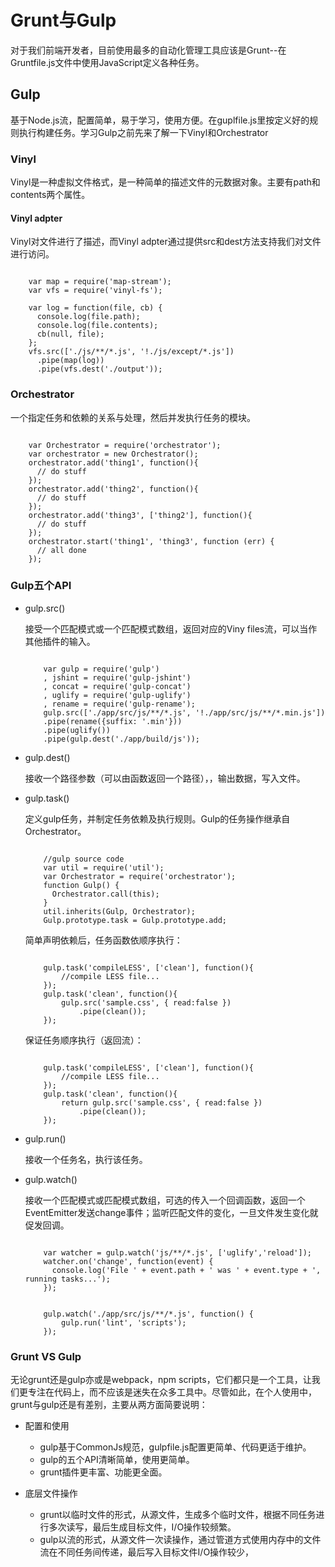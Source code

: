 # Grunt与Gulp
对于我们前端开发者，目前使用最多的自动化管理工具应该是Grunt--在Gruntfile.js文件中使用JavaScript定义各种任务。

## Gulp
基于Node.js流，配置简单，易于学习，使用方便。在guplfile.js里按定义好的规则执行构建任务。学习Gulp之前先来了解一下Vinyl和Orchestrator

### Vinyl
Vinyl是一种虚拟文件格式，是一种简单的描述文件的元数据对象。主要有path和contents两个属性。

#### Vinyl adpter
Vinyl对文件进行了描述，而Vinyl adpter通过提供src和dest方法支持我们对文件进行访问。

```

	var map = require('map-stream');
	var vfs = require('vinyl-fs');
	
	var log = function(file, cb) {
	  console.log(file.path);
	  console.log(file.contents);
	  cb(null, file);
	};
	vfs.src(['./js/**/*.js', '!./js/except/*.js'])
	  .pipe(map(log))
	  .pipe(vfs.dest('./output'));
```

### Orchestrator

一个指定任务和依赖的关系与处理，然后并发执行任务的模块。

```

	var Orchestrator = require('orchestrator');
	var orchestrator = new Orchestrator();
	orchestrator.add('thing1', function(){
	  // do stuff
	});
	orchestrator.add('thing2', function(){
	  // do stuff
	});
	orchestrator.add('thing3', ['thing2'], function(){
	  // do stuff
	});
	orchestrator.start('thing1', 'thing3', function (err) {
	  // all done
	});
```

### Gulp五个API

- gulp.src()
	
	接受一个匹配模式或一个匹配模式数组，返回对应的Viny files流，可以当作其他插件的输入。
	
	```
	
		var gulp = require('gulp')
		, jshint = require('gulp-jshint')
		, concat = require('gulp-concat')
		, uglify = require('gulp-uglify')
		, rename = require('gulp-rename');
		gulp.src(['./app/src/js/**/*.js', '!./app/src/js/**/*.min.js'])
		.pipe(rename({suffix: '.min'}))
		.pipe(uglify())
		.pipe(gulp.dest('./app/build/js'));
	```
	
- gulp.dest()

	接收一个路径参数（可以由函数返回一个路径），，输出数据，写入文件。

- gulp.task()

	定义gulp任务，并制定任务依赖及执行规则。Gulp的任务操作继承自Orchestrator。
	
	```
	
		//gulp source code
		var util = require('util');
		var Orchestrator = require('orchestrator');
		function Gulp() {
		  Orchestrator.call(this);
		}
		util.inherits(Gulp, Orchestrator);
		Gulp.prototype.task = Gulp.prototype.add;
	```
	
	简单声明依赖后，任务函数依顺序执行：
	```
	
		gulp.task('compileLESS', ['clean'], function(){
		    //compile LESS file...
		});
		gulp.task('clean', function(){
		    gulp.src('sample.css', { read:false })
		        .pipe(clean());
		});
	```
	
	保证任务顺序执行（返回流）：
	```
	
		gulp.task('compileLESS', ['clean'], function(){
		    //compile LESS file...
		});
		gulp.task('clean', function(){
		    return gulp.src('sample.css', { read:false })
		        .pipe(clean());
		});
	```
	
- gulp.run()

	接收一个任务名，执行该任务。

- gulp.watch()

	接收一个匹配模式或匹配模式数组，可选的传入一个回调函数，返回一个EventEmitter发送change事件；监听匹配文件的变化，一旦文件发生变化就促发回调。
	
	```
	
		var watcher = gulp.watch('js/**/*.js', ['uglify','reload']);
		watcher.on('change', function(event) {
		  console.log('File ' + event.path + ' was ' + event.type + ', running tasks...');
		});
	```
	
	```
	
		gulp.watch('./app/src/js/**/*.js', function() {
			gulp.run('lint', 'scripts');
		});
	```

### Grunt VS Gulp

无论grunt还是gulp亦或是webpack，npm scripts，它们都只是一个工具，让我们更专注在代码上，而不应该是迷失在众多工具中。尽管如此，在个人使用中，grunt与gulp还是有差别，主要从两方面简要说明：

- 配置和使用

	- gulp基于CommonJs规范，gulpfile.js配置更简单、代码更适于维护。
	- gulp的五个API清晰简单，使用更简单。
	- grunt插件更丰富、功能更全面。

- 底层文件操作

	- grunt以临时文件的形式，从源文件，生成多个临时文件，根据不同任务进行多次读写，最后生成目标文件，I/O操作较频繁。
	- gulp以流的形式，从源文件一次读操作，通过管道方式使用内存中的文件流在不同任务间传递，最后写入目标文件I/O操作较少，